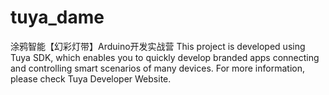 # tuya_dame
涂鸦智能【幻彩灯带】Arduino开发实战营
This project is developed using Tuya SDK, which enables you to quickly 
develop branded apps connecting and controlling smart scenarios of many devices.
For more information, please check Tuya Developer Website.
